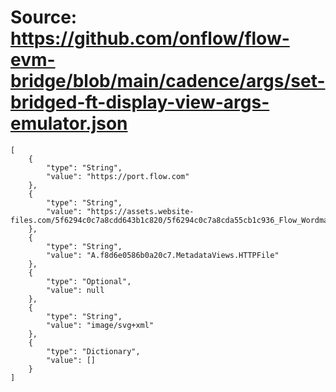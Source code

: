 # Source: https://github.com/onflow/flow-evm-bridge/blob/main/cadence/args/set-bridged-ft-display-view-args-emulator.json

```
[
    {
        "type": "String",
        "value": "https://port.flow.com"
    },
    {
        "type": "String",
        "value": "https://assets.website-files.com/5f6294c0c7a8cdd643b1c820/5f6294c0c7a8cda55cb1c936_Flow_Wordmark.svg"
    },
    {
        "type": "String",
        "value": "A.f8d6e0586b0a20c7.MetadataViews.HTTPFile"
    },
    {
        "type": "Optional",
        "value": null
    },
    {
        "type": "String",
        "value": "image/svg+xml"
    },
    {
        "type": "Dictionary",
        "value": []
    }
]
```